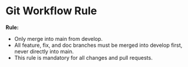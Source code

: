 # Git Workflow Rule

**Rule:**
- Only merge into main from develop.
- All feature, fix, and doc branches must be merged into develop first, never directly into main.
- This rule is mandatory for all changes and pull requests. 